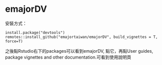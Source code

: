 # emajorDV

安裝方式：
```
install.package("devtools")
remotes::install_github("emajortaiwan/emajorDV", build_vignettes = T, force=T)
```

之後點Rstudio右下的packages可以看到emajorDV, 點它，再點User guides, package vignettes and other documentation.可看到使用說明頁
